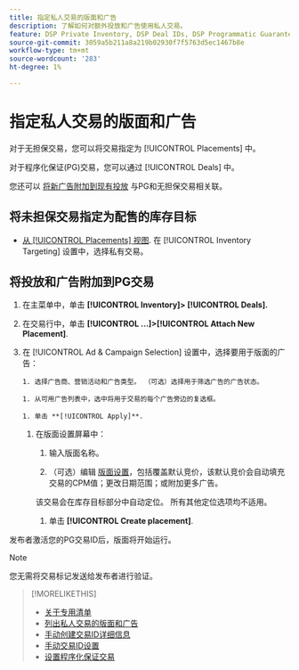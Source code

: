 ```yaml
---
title: 指定私人交易的版面和广告
description: 了解如何对额外投放和广告使用私人交易。
feature: DSP Private Inventory, DSP Deal IDs, DSP Programmatic Guaranteed Deals
source-git-commit: 3059a5b211a8a219b02930f7f5763d5ec1467b8e
workflow-type: tm+mt
source-wordcount: '283'
ht-degree: 1%

---
```


# 指定私人交易的版面和广告

对于无担保交易，您可以将交易指定为 [!UICONTROL Placements] 中。

对于程序化保证(PG)交易，您可以通过 [!UICONTROL Deals] 中。

您还可以 [将新广告附加到现有投放](/help/dsp/campaign-management/ads/ad-attach-to-placement.md) 与PG和无担保交易相关联。

## 将未担保交易指定为配售的库存目标

* [从 [!UICONTROL Placements] 视图](/help/dsp/campaign-management/placements/placement-create.md). 在 [!UICONTROL Inventory Targeting] 设置中，选择私有交易。

## 将投放和广告附加到PG交易

1. 在主菜单中，单击 **[!UICONTROL Inventory]> [!UICONTROL Deals].**

1. 在交易行中，单击  **[!UICONTROL ...]>[!UICONTROL Attach New Placement]**.

1. 在 [!UICONTROL Ad & Campaign Selection] 设置中，选择要用于版面的广告：

       1. 选择广告商、营销活动和广告类型。 （可选）选择用于筛选广告的广告状态。
       
       1. 从可用广告列表中，选中将用于交易的每个广告旁边的复选框。
       
       1. 单击 **[!UICONTROL Apply]**.
   
   1. 在版面设置屏幕中：

      1. 输入版面名称。

      1. （可选）编辑 [版面设置](/help/dsp/campaign-management/placements/placement-settings.md)，包括覆盖默认竞价，该默认竞价会自动填充交易的CPM值；更改日期范围；或附加更多广告。

      该交易会在库存目标部分中自动定位。 所有其他定位选项均不适用。

      1. 单击 **[!UICONTROL Create placement]**.


发布者激活您的PG交易ID后，版面将开始运行。

>[!NOTE]
>
> 您无需将交易标记发送给发布者进行验证。

>[!MORELIKETHIS]
>
>* [关于专用清单](private-inventory-about.md)
>* [列出私人交易的版面和广告](/help/dsp/inventory/private-deal-view-placements.md)
>* [手动创建交易ID详细信息](deal-id-create.md)
>* [手动交易ID设置](deal-id-settings.md)
>* [设置程序化保证交易](programmatic-guaranteed-set-up.md)

